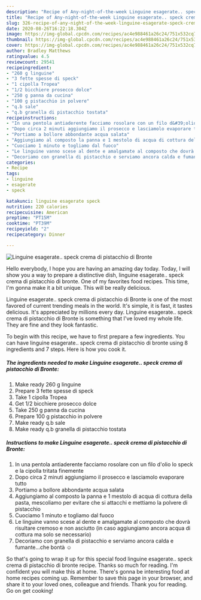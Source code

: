 ```yaml
---
description: "Recipe of Any-night-of-the-week Linguine esagerate.. speck crema di pistacchio di Bronte"
title: "Recipe of Any-night-of-the-week Linguine esagerate.. speck crema di pistacchio di Bronte"
slug: 326-recipe-of-any-night-of-the-week-linguine-esagerate-speck-crema-di-pistacchio-di-bronte
date: 2020-08-26T16:22:18.304Z
image: https://img-global.cpcdn.com/recipes/ac4e988461a26c24/751x532cq70/linguine-esagerate-speck-crema-di-pistacchio-di-bronte-recipe-main-photo.jpg
thumbnail: https://img-global.cpcdn.com/recipes/ac4e988461a26c24/751x532cq70/linguine-esagerate-speck-crema-di-pistacchio-di-bronte-recipe-main-photo.jpg
cover: https://img-global.cpcdn.com/recipes/ac4e988461a26c24/751x532cq70/linguine-esagerate-speck-crema-di-pistacchio-di-bronte-recipe-main-photo.jpg
author: Bradley Matthews
ratingvalue: 4.5
reviewcount: 29541
recipeingredient:
- "260 g linguine"
- "3 fette spesse di speck"
- "1 cipolla Tropea"
- "1/2 bicchiere prosecco dolce"
- "250 g panna da cucina"
- "100 g pistacchio in polvere"
- "q.b sale"
- "q.b granella di pistacchio tostata"
recipeinstructions:
- "In una pentola antiaderente facciamo rosolare con un filo d&#39;olio lo speck e la cipolla tritata finemente"
- "Dopo circa 2 minuti aggiungiamo il prosecco e lasciamolo evaporare tutto"
- "Portiamo a bollore abbondante acqua salata"
- "Aggiungiamo al composto la panna e 1 mestolo di acqua di cottura della pasta, mescoliamo per evitare che si attacchi e mettiamo la polvere di pistacchio"
- "Cuociamo 1 minuto e togliamo dal fuoco"
- "Le linguine vanno scese al dente e amalgamate al composto che dovrà risultare cremoso e non asciutto (in caso aggiungiamo ancora acqua di cottura ma solo se necessario)"
- "Decoriamo con granella di pistacchio e serviamo ancora calda e fumante...che bontà ☺️"
categories:
- Recipe
tags:
- linguine
- esagerate
- speck

katakunci: linguine esagerate speck 
nutrition: 220 calories
recipecuisine: American
preptime: "PT15M"
cooktime: "PT39M"
recipeyield: "2"
recipecategory: Dinner

---
```



![Linguine esagerate.. speck crema di pistacchio di Bronte](https://img-global.cpcdn.com/recipes/ac4e988461a26c24/751x532cq70/linguine-esagerate-speck-crema-di-pistacchio-di-bronte-recipe-main-photo.jpg)

Hello everybody, I hope you are having an amazing day today. Today, I will show you a way to prepare a distinctive dish, linguine esagerate.. speck crema di pistacchio di bronte. One of my favorites food recipes. This time, I'm gonna make it a bit unique. This will be really delicious.



Linguine esagerate.. speck crema di pistacchio di Bronte is one of the most favored of current trending meals in the world. It's simple, it is fast, it tastes delicious. It's appreciated by millions every day. Linguine esagerate.. speck crema di pistacchio di Bronte is something that I've loved my whole life. They are fine and they look fantastic.


To begin with this recipe, we have to first prepare a few ingredients. You can have linguine esagerate.. speck crema di pistacchio di bronte using 8 ingredients and 7 steps. Here is how you cook it.

<!--inarticleads1-->

##### The ingredients needed to make Linguine esagerate.. speck crema di pistacchio di Bronte:

1. Make ready 260 g linguine
1. Prepare 3 fette spesse di speck
1. Take 1 cipolla Tropea
1. Get 1/2 bicchiere prosecco dolce
1. Take 250 g panna da cucina
1. Prepare 100 g pistacchio in polvere
1. Make ready q.b sale
1. Make ready q.b granella di pistacchio tostata




<!--inarticleads2-->

##### Instructions to make Linguine esagerate.. speck crema di pistacchio di Bronte:

1. In una pentola antiaderente facciamo rosolare con un filo d&#39;olio lo speck e la cipolla tritata finemente
1. Dopo circa 2 minuti aggiungiamo il prosecco e lasciamolo evaporare tutto
1. Portiamo a bollore abbondante acqua salata
1. Aggiungiamo al composto la panna e 1 mestolo di acqua di cottura della pasta, mescoliamo per evitare che si attacchi e mettiamo la polvere di pistacchio
1. Cuociamo 1 minuto e togliamo dal fuoco
1. Le linguine vanno scese al dente e amalgamate al composto che dovrà risultare cremoso e non asciutto (in caso aggiungiamo ancora acqua di cottura ma solo se necessario)
1. Decoriamo con granella di pistacchio e serviamo ancora calda e fumante...che bontà ☺️




So that's going to wrap it up for this special food linguine esagerate.. speck crema di pistacchio di bronte recipe. Thanks so much for reading. I'm confident you will make this at home. There's gonna be interesting food at home recipes coming up. Remember to save this page in your browser, and share it to your loved ones, colleague and friends. Thank you for reading. Go on get cooking!
